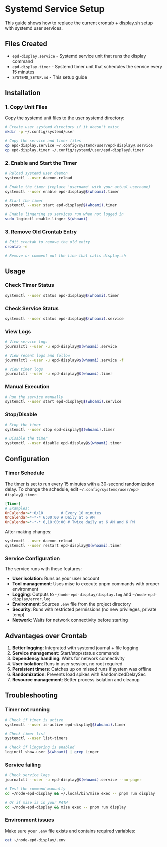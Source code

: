 # Systemd Service Setup

This guide shows how to replace the current crontab + display.sh setup with systemd user services.

## Files Created

- `epd-display.service` - Systemd service unit that runs the display command
- `epd-display.timer` - Systemd timer unit that schedules the service every 15 minutes
- `SYSTEMD_SETUP.md` - This setup guide

## Installation

### 1. Copy Unit Files

Copy the systemd unit files to the user systemd directory:

```bash
# Create user systemd directory if it doesn't exist
mkdir -p ~/.config/systemd/user

# Copy the service and timer files
cp epd-display.service ~/.config/systemd/user/epd-display@.service
cp epd-display.timer ~/.config/systemd/user/epd-display@.timer
```

### 2. Enable and Start the Timer

```bash
# Reload systemd user daemon
systemctl --user daemon-reload

# Enable the timer (replace 'username' with your actual username)
systemctl --user enable epd-display@$(whoami).timer

# Start the timer
systemctl --user start epd-display@$(whoami).timer

# Enable lingering so services run when not logged in
sudo loginctl enable-linger $(whoami)
```

### 3. Remove Old Crontab Entry

```bash
# Edit crontab to remove the old entry
crontab -e

# Remove or comment out the line that calls display.sh
```

## Usage

### Check Timer Status
```bash
systemctl --user status epd-display@$(whoami).timer
```

### Check Service Status
```bash
systemctl --user status epd-display@$(whoami).service
```

### View Logs
```bash
# View service logs
journalctl --user -u epd-display@$(whoami).service

# View recent logs and follow
journalctl --user -u epd-display@$(whoami).service -f

# View timer logs
journalctl --user -u epd-display@$(whoami).timer
```

### Manual Execution
```bash
# Run the service manually
systemctl --user start epd-display@$(whoami).service
```

### Stop/Disable
```bash
# Stop the timer
systemctl --user stop epd-display@$(whoami).timer

# Disable the timer
systemctl --user disable epd-display@$(whoami).timer
```

## Configuration

### Timer Schedule

The timer is set to run every 15 minutes with a 30-second randomization delay. To change the schedule, edit `~/.config/systemd/user/epd-display@.timer`:

```ini
[Timer]
# Examples:
OnCalendar=*:0/10        # Every 10 minutes
OnCalendar=*-*-* 6:00:00 # Daily at 6 AM
OnCalendar=*-*-* 6,18:00:00 # Twice daily at 6 AM and 6 PM
```

After making changes:
```bash
systemctl --user daemon-reload
systemctl --user restart epd-display@$(whoami).timer
```

### Service Configuration

The service runs with these features:
- **User isolation**: Runs as your user account
- **Tool management**: Uses mise to execute pnpm commands with proper environment
- **Logging**: Outputs to `~/node-epd-display/display.log` and `~/node-epd-display/error.log`
- **Environment**: Sources `.env` file from the project directory
- **Security**: Runs with restricted permissions (no new privileges, private temp)
- **Network**: Waits for network connectivity before starting

## Advantages over Crontab

1. **Better logging**: Integrated with systemd journal + file logging
2. **Service management**: Start/stop/status commands
3. **Dependency handling**: Waits for network connectivity
4. **User isolation**: Runs in user session, no root required
5. **Persistent timers**: Catches up on missed runs if system was offline
6. **Randomization**: Prevents load spikes with RandomizedDelaySec
7. **Resource management**: Better process isolation and cleanup

## Troubleshooting

### Timer not running
```bash
# Check if timer is active
systemctl --user is-active epd-display@$(whoami).timer

# Check timer list
systemctl --user list-timers

# Check if lingering is enabled
loginctl show-user $(whoami) | grep Linger
```

### Service failing
```bash
# Check service logs
journalctl --user -u epd-display@$(whoami).service --no-pager

# Test the command manually
cd ~/node-epd-display && ~/.local/bin/mise exec -- pnpm run display

# Or if mise is in your PATH
cd ~/node-epd-display && mise exec -- pnpm run display
```

### Environment issues
Make sure your `.env` file exists and contains required variables:
```bash
cat ~/node-epd-display/.env
```